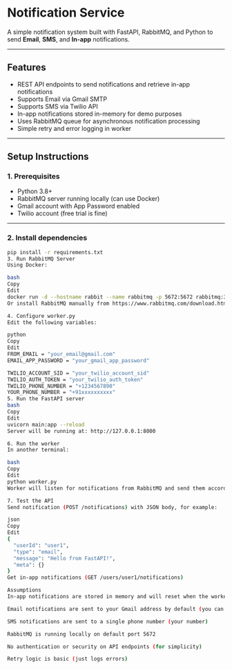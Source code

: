 # Notification Service

A simple notification system built with FastAPI, RabbitMQ, and Python to send **Email**, **SMS**, and **In-app** notifications.

---

## Features

- REST API endpoints to send notifications and retrieve in-app notifications
- Supports Email via Gmail SMTP
- Supports SMS via Twilio API
- In-app notifications stored in-memory for demo purposes
- Uses RabbitMQ queue for asynchronous notification processing
- Simple retry and error logging in worker

---

## Setup Instructions

### 1. Prerequisites

- Python 3.8+
- RabbitMQ server running locally (can use Docker)
- Gmail account with App Password enabled
- Twilio account (free trial is fine)

---

### 2. Install dependencies

```bash
pip install -r requirements.txt
3. Run RabbitMQ Server
Using Docker:

bash
Copy
Edit
docker run -d --hostname rabbit --name rabbitmq -p 5672:5672 rabbitmq:3
Or install RabbitMQ manually from https://www.rabbitmq.com/download.html

4. Configure worker.py
Edit the following variables:

python
Copy
Edit
FROM_EMAIL = "your_email@gmail.com"
EMAIL_APP_PASSWORD = "your_gmail_app_password"

TWILIO_ACCOUNT_SID = "your_twilio_account_sid"
TWILIO_AUTH_TOKEN = "your_twilio_auth_token"
TWILIO_PHONE_NUMBER = "+1234567890"
YOUR_PHONE_NUMBER = "+91xxxxxxxxxx"
5. Run the FastAPI server
bash
Copy
Edit
uvicorn main:app --reload
Server will be running at: http://127.0.0.1:8000

6. Run the worker
In another terminal:

bash
Copy
Edit
python worker.py
Worker will listen for notifications from RabbitMQ and send them accordingly.

7. Test the API
Send notification (POST /notifications) with JSON body, for example:

json
Copy
Edit
{
  "userId": "user1",
  "type": "email",
  "message": "Hello from FastAPI!",
  "meta": {}
}
Get in-app notifications (GET /users/user1/notifications)

Assumptions
In-app notifications are stored in memory and will reset when the worker restarts

Email notifications are sent to your Gmail address by default (you can customize)

SMS notifications are sent to a single phone number (your number)

RabbitMQ is running locally on default port 5672

No authentication or security on API endpoints (for simplicity)

Retry logic is basic (just logs errors)